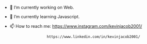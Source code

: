 
- 🔭 I’m currently working on Web.

- 🌱 I’m currently learning Javascript.

- 📫 How to reach me:
                       https://www.instagram.com/kevinjacob2001/

                       https://www.linkedin.com/in/kevinjacob2001/
                      



